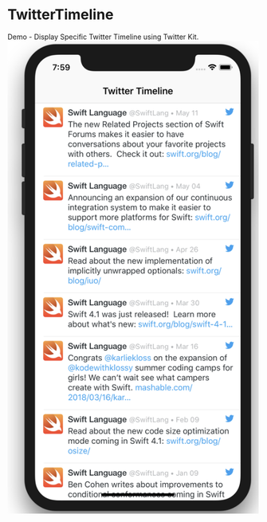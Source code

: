 # TwitterTimeline
Demo -  Display Specific Twitter Timeline using Twitter Kit.
![alt text](https://raw.githubusercontent.com/raj-engineer/TwitterTimeline/master/Screenshot/Screen%20Shot%202018-06-08%20at%207.59.25%20PM.png)   



